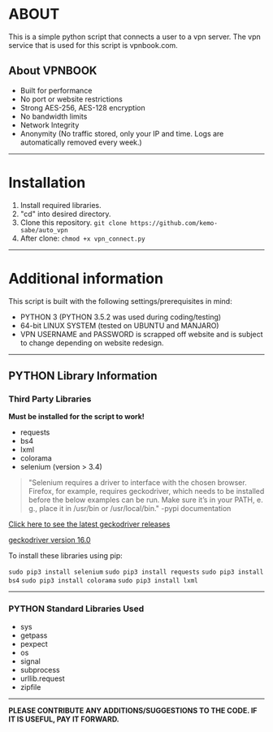 # ABOUT
This is a simple python script that connects a user to a vpn server. The vpn service that is used for this script is vpnbook.com. 

## About VPNBOOK

- Built for performance
- No port or website restrictions
- Strong AES-256, AES-128 encryption
- No bandwidth limits
- Network Integrity
- Anonymity (No traffic stored, only your IP and time. Logs are automatically removed every week.)

---

# Installation
1. Install required libraries.
2. "cd" into desired directory.
2. Clone this repository.
`git clone https://github.com/kemo-sabe/auto_vpn`
3. After clone:
`chmod +x vpn_connect.py`

---

# Additional information
This script is built with the following settings/prerequisites in mind:

- PYTHON 3 (PYTHON 3.5.2 was used during coding/testing)
- 64-bit LINUX SYSTEM (tested on UBUNTU and MANJARO)
- VPN USERNAME and PASSWORD is scrapped off website and is subject to change depending on website redesign.

---

## PYTHON Library Information

### Third Party Libraries 

**Must be installed for the script to work!**

- requests
- bs4
- lxml
- colorama
- selenium (version > 3.4)
>"Selenium requires a driver to interface with the chosen browser. Firefox, for example, requires geckodriver, which needs to be installed before the below examples can be run. Make sure it’s in your PATH, e. g., place it in /usr/bin or /usr/local/bin." -pypi documentation

[Click here to see the latest geckodriver releases](https://github.com/mozilla/geckodriver/releases)

[geckodriver version 16.0](https://github.com/mozilla/geckodriver/releases/download/v0.16.0/geckodriver-v0.16.0-win64.zip)


To install these libraries using pip:

`sudo pip3 install selenium`
`sudo pip3 install requests`
`sudo pip3 install bs4`
`sudo pip3 install colorama`
`sudo pip3 install lxml`

---

### PYTHON Standard Libraries Used

- sys
- getpass
- pexpect
- os
- signal
- subprocess
- urllib.request
- zipfile

---
	
**PLEASE CONTRIBUTE ANY ADDITIONS/SUGGESTIONS TO THE CODE. IF IT IS USEFUL, PAY IT FORWARD.**
